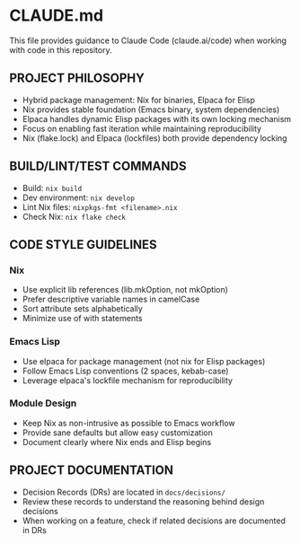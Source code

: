 # CLAUDE.md

This file provides guidance to Claude Code (claude.ai/code) when working with code in this repository.

## PROJECT PHILOSOPHY
- Hybrid package management: Nix for binaries, Elpaca for Elisp
- Nix provides stable foundation (Emacs binary, system dependencies)
- Elpaca handles dynamic Elisp packages with its own locking mechanism
- Focus on enabling fast iteration while maintaining reproducibility
- Nix (flake.lock) and Elpaca (lockfiles) both provide dependency locking

## BUILD/LINT/TEST COMMANDS
- Build: `nix build`
- Dev environment: `nix develop`
- Lint Nix files: `nixpkgs-fmt <filename>.nix`
- Check Nix: `nix flake check`

## CODE STYLE GUIDELINES
### Nix
- Use explicit lib references (lib.mkOption, not mkOption)
- Prefer descriptive variable names in camelCase
- Sort attribute sets alphabetically
- Minimize use of with statements

### Emacs Lisp
- Use elpaca for package management (not nix for Elisp packages)
- Follow Emacs Lisp conventions (2 spaces, kebab-case)
- Leverage elpaca's lockfile mechanism for reproducibility

### Module Design
- Keep Nix as non-intrusive as possible to Emacs workflow
- Provide sane defaults but allow easy customization
- Document clearly where Nix ends and Elisp begins

## PROJECT DOCUMENTATION
- Decision Records (DRs) are located in `docs/decisions/`
- Review these records to understand the reasoning behind design decisions
- When working on a feature, check if related decisions are documented in DRs